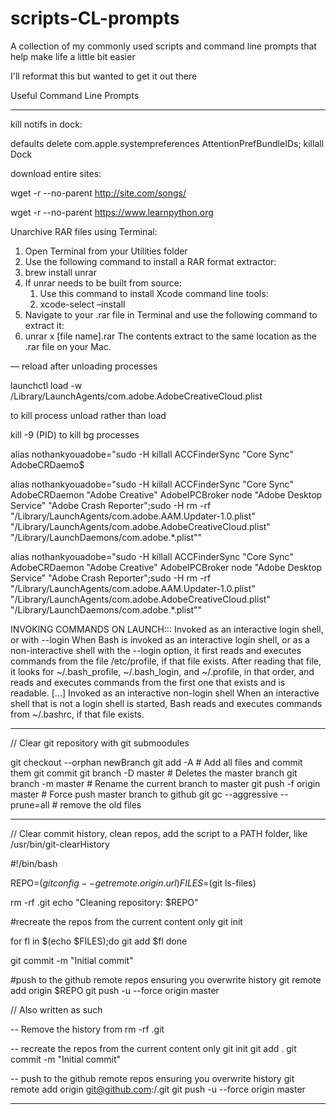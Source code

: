 # scripts-CL-prompts
 A collection of my commonly used scripts and command line prompts that help make life a little bit easier

I'll reformat this but wanted to get it out there

Useful Command Line Prompts
***
kill notifs in dock:

defaults delete com.apple.systempreferences AttentionPrefBundleIDs; killall Dock

download entire sites:

wget -r --no-parent http://site.com/songs/

wget -r --no-parent https://www.learnpython.org


Unarchive RAR files using Terminal:
1. Open Terminal from your Utilities folder
2. Use the following command to install a RAR format extractor:
3. brew install unrar
4. If unrar needs to be built from source:
    1. Use this command to install Xcode command line tools:
    2. xcode-select –install
5. Navigate to your .rar file in Terminal and use the following command to extract it:
6. unrar x [file name].rar
The contents extract to the same location as the .rar file on your Mac.



—
reload after unloading processes

launchctl load -w /Library/LaunchAgents/com.adobe.AdobeCreativeCloud.plist

to kill process unload rather than load



kill -9 (PID) to kill bg processes

alias nothankyouadobe="sudo -H killall ACCFinderSync \"Core Sync\" AdobeCRDaemo$


alias nothankyouadobe="sudo -H killall ACCFinderSync \"Core Sync\" AdobeCRDaemon \"Adobe Creative\" AdobeIPCBroker node \"Adobe Desktop Service\" \"Adobe Crash Reporter\";sudo -H rm -rf \"/Library/LaunchAgents/com.adobe.AAM.Updater-1.0.plist\" \"/Library/LaunchAgents/com.adobe.AdobeCreativeCloud.plist\" \"/Library/LaunchDaemons/com.adobe.*.plist\""

alias nothankyouadobe="sudo -H killall ACCFinderSync \"Core Sync\" AdobeCRDaemon \"Adobe Creative\" AdobeIPCBroker node \"Adobe Desktop Service\" \"Adobe Crash Reporter\";sudo -H rm -rf \"/Library/LaunchAgents/com.adobe.AAM.Updater-1.0.plist\" \"/Library/LaunchAgents/com.adobe.AdobeCreativeCloud.plist\" \"/Library/LaunchDaemons/com.adobe.*.plist\""



INVOKING COMMANDS ON LAUNCH:::
Invoked as an interactive login shell, or with --login
When Bash is invoked as an interactive login shell, or as a non-interactive shell with the --login option, it first reads and executes commands from the file /etc/profile, if that file exists. After reading that file, it looks for ~/.bash_profile, ~/.bash_login, and ~/.profile, in that order, and reads and executes commands from the first one that exists and is readable.
[...]
Invoked as an interactive non-login shell
When an interactive shell that is not a login shell is started, Bash reads and executes commands from ~/.bashrc, if that file exists.

***
// Clear git repository with git submoodules

git checkout --orphan newBranch
git add -A  # Add all files and commit them
git commit
git branch -D master  # Deletes the master branch
git branch -m master  # Rename the current branch to master
git push -f origin master  # Force push master branch to github
git gc --aggressive --prune=all     # remove the old files

***
// Clear commit history, clean repos, add the script to a PATH folder, like /usr/bin/git-clearHistory


#!/bin/bash

REPO=$(git config --get remote.origin.url)
FILES=$(git ls-files)

rm -rf .git
echo "Cleaning repository: $REPO"

#recreate the repos from the current content only
git init

for fl in $(echo $FILES);do
    git add $fl
done

git commit -m "Initial commit"

#push to the github remote repos ensuring you overwrite history
git remote add origin $REPO
git push -u --force origin master

// Also written as such

-- Remove the history from 
rm -rf .git

-- recreate the repos from the current content only
git init
git add .
git commit -m "Initial commit"

-- push to the github remote repos ensuring you overwrite history
git remote add origin git@github.com:<YOUR ACCOUNT>/<YOUR REPOS>.git
git push -u --force origin master
 
***

